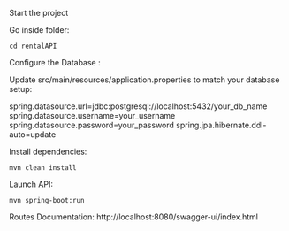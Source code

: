 Start the project

Go inside folder:

    cd rentalAPI

Configure the Database :

Update src/main/resources/application.properties to match your database setup:

spring.datasource.url=jdbc:postgresql://localhost:5432/your_db_name
spring.datasource.username=your_username
spring.datasource.password=your_password
spring.jpa.hibernate.ddl-auto=update

Install dependencies:

    mvn clean install

Launch API:

    mvn spring-boot:run

Routes Documentation:
    http://localhost:8080/swagger-ui/index.html

